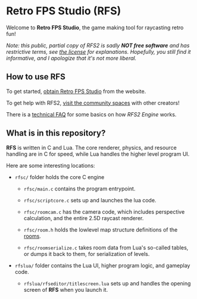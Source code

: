 
Retro FPS Studio (RFS)
======================

Welcome to **Retro FPS Studio**, the game making tool for
raycasting retro fun!

*Note: this public, partial copy of RFS2 is sadly
**NOT free software** and has restrictive terms,
see [the license](LICENSE.md) for explanations.
Hopefully, you still find it informative, and I
apologize that it's not more liberal.*


How to use RFS
--------------

To get started, [obtain Retro FPS Studio](
    https://rfs.horse64.org/get) from the website.

To get help with RFS2, [visit the community spaces](
    https://rfs.horse64.org/#community) with other creators!

There is a [technical FAQ](https://rfs.horse64.org/engine_faq) for some
basics on how *RFS2 Engine* works.


What is in this repository?
---------------------------

**RFS** is written in C and Lua. The core renderer,
physics, and resource handling are in C for speed,
while Lua handles the higher level program UI.

Here are some interesting locations:

- `rfsc/` folder holds the core C engine

  - `rfsc/main.c` contains the program entrypoint.

  - `rfsc/scriptcore.c` sets up and launches the lua code.

  - `rfsc/roomcam.c` has the camera code, which includes perspective
    calculation, and the entire 2.5D raycast renderer.

  - `rfsc/room.h` holds the lowlevel map structure definitions
    of the [rooms](
    https://rfs.horse64.org/docs/concept#what-is-a-room).

  - `rfsc/roomserialize.c` takes room data from Lua's so-called tables,
    or dumps it back to them, for serialization of levels.

- `rfslua/` folder contains the Lua UI, higher program logic, and
  gameplay code.

  - `rfslua/rfseditor/titlescreen.lua` sets up and handles the
    opening screen of **RFS** when you launch it.
